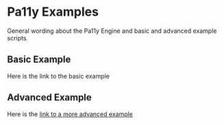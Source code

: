 # Pa11y Examples
General wording about the Pa11y Engine and basic and advanced example scripts.

## Basic Example
Here is the link to the basic example

## Advanced Example
Here is the [link to a more advanced example](https://github.com/akingkci/508-Test-Automation/tree/master/examples/pa11y/advanced)
